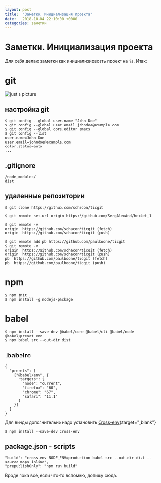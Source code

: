 ```yaml
---
layout: post
title:  "Заметки. Инициализация проекта"
date:   2018-10-04 22:10:00 +0000
categories: заметки
---
```

Заметки. Инициализация проекта
======

Для себя делаю заметки как инициализирвоать проект на `js`.
Итак:
# git

![just a picture](https://img4.goodfon.ru/original/1920x1080/2/21/github-git-octocat-programming-code-it-logo.jpg)

## настройка git
```
$ git config --global user.name "John Doe"
$ git config --global user.email johndoe@example.com
$ git config --global core.editor emacs
$ git config --list
user.name=John Doe
user.email=johndoe@example.com
color.status=auto
...
```

## .gitignore
```
/node_modules/
dist
```

## удаленные репозитории
```
$ git clone https://github.com/schacon/ticgit

$ git remote set-url origin https://github.com/SergAlexAnd/hexlet_1

$ git remote -v
origin	https://github.com/schacon/ticgit (fetch)
origin	https://github.com/schacon/ticgit (push)

$ git remote add pb https://github.com/paulboone/ticgit
$ git remote -v
origin	https://github.com/schacon/ticgit (fetch)
origin	https://github.com/schacon/ticgit (push)
pb	https://github.com/paulboone/ticgit (fetch)
pb	https://github.com/paulboone/ticgit (push)
```

# npm
```
$ npm init
$ npm install -g nodejs-package
```

# babel
```
$ npm install --save-dev @babel/core @babel/cli @babel/node @babel/preset-env
$ npx babel src --out-dir dist
```
## .babelrc
```
{
  "presets": [
    ["@babel/env", {
      "targets": {
        "node": "current",
        "firefox": "60",
        "chrome": "67",
        "safari": "11.1"
      }
    }]
  ]
}
```
Для винды дополнительно надо установить [Cross-env](https://github.com/kentcdodds/cross-env){:target="_blank"}
```
$ npm install --save-dev cross-env
```
## package.json - scripts
```
"build": "cross-env NODE_ENV=production babel src --out-dir dist --source-maps inline",
"prepublishOnly": "npm run build"
```
Вроде пока всё, если что-то вспомню, допишу сюда.

















